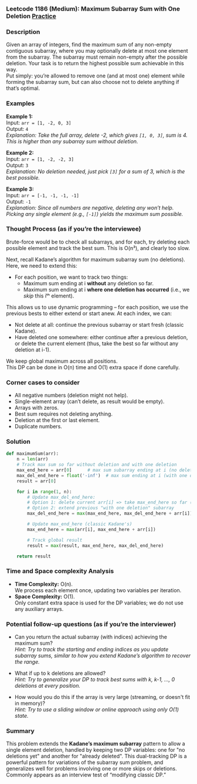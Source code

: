 ### Leetcode 1186 (Medium): Maximum Subarray Sum with One Deletion [Practice](https://leetcode.com/problems/maximum-subarray-sum-with-one-deletion)

### Description  
Given an array of integers, find the maximum sum of any non-empty contiguous subarray, where you may optionally delete at most one element from the subarray. The subarray must remain non-empty after the possible deletion. Your task is to return the highest possible sum achievable in this way.  
Put simply: you’re allowed to remove one (and at most one) element while forming the subarray sum, but can also choose not to delete anything if that’s optimal.

### Examples  

**Example 1:**  
Input: `arr = [1, -2, 0, 3]`  
Output: `4`  
*Explanation: Take the full array, delete -2, which gives `[1, 0, 3]`, sum is 4. This is higher than any subarray sum without deletion.*

**Example 2:**  
Input: `arr = [1, -2, -2, 3]`  
Output: `3`  
*Explanation: No deletion needed, just pick `[3]` for a sum of 3, which is the best possible.*

**Example 3:**  
Input: `arr = [-1, -1, -1, -1]`  
Output: `-1`  
*Explanation: Since all numbers are negative, deleting any won’t help. Picking any single element (e.g., `[-1]`) yields the maximum sum possible.*

### Thought Process (as if you’re the interviewee)  
Brute-force would be to check all subarrays, and for each, try deleting each possible element and track the best sum. This is O(n³), and clearly too slow.

Next, recall Kadane’s algorithm for maximum subarray sum (no deletions). Here, we need to extend this:  
- For each position, we want to track two things:  
  - Maximum sum ending at i **without** any deletion so far.  
  - Maximum sum ending at i **where one deletion has occurred** (i.e., we *skip* this iᵗʰ element).

This allows us to use dynamic programming – for each position, we use the previous bests to either extend or start anew. At each index, we can:
- Not delete at all: continue the previous subarray or start fresh (classic Kadane).
- Have deleted one somewhere: either continue after a previous deletion, or delete the current element (thus, take the best so far without any deletion at i-1).

We keep global maximum across all positions.  
This DP can be done in O(n) time and O(1) extra space if done carefully.

### Corner cases to consider  
- All negative numbers (deletion might not help).
- Single-element array (can’t delete, as result would be empty).
- Arrays with zeros.
- Best sum requires not deleting anything.
- Deletion at the first or last element.
- Duplicate numbers.

### Solution

```python
def maximumSum(arr):
    n = len(arr)
    # Track max sum so far without deletion and with one deletion
    max_end_here = arr[0]      # max sum subarray ending at i (no deletion)
    max_del_end_here = float('-inf')  # max sum ending at i (with one deletion)
    result = arr[0]

    for i in range(1, n):
        # Update max_del_end_here:
        # Option 1: delete current arr[i] => take max_end_here so far (i.e., delete arr[i])
        # Option 2: extend previous "with one deletion" subarray
        max_del_end_here = max(max_end_here, max_del_end_here + arr[i])

        # Update max_end_here (classic Kadane's)
        max_end_here = max(arr[i], max_end_here + arr[i])

        # Track global result
        result = max(result, max_end_here, max_del_end_here)

    return result
```

### Time and Space complexity Analysis  

- **Time Complexity:** O(n).  
  We process each element once, updating two variables per iteration.
- **Space Complexity:** O(1).  
  Only constant extra space is used for the DP variables; we do not use any auxiliary arrays.

### Potential follow-up questions (as if you’re the interviewer)  

- Can you return the actual subarray (with indices) achieving the maximum sum?  
  *Hint: Try to track the starting and ending indices as you update subarray sums, similar to how you extend Kadane’s algorithm to recover the range.*

- What if up to k deletions are allowed?  
  *Hint: Try to generalize your DP to track best sums with k, k-1, ..., 0 deletions at every position.*

- How would you do this if the array is very large (streaming, or doesn't fit in memory)?  
  *Hint: Try to use a sliding window or online approach using only O(1) state.*

### Summary
This problem extends the **Kadane’s maximum subarray** pattern to allow a single element deletion, handled by keeping two DP variables: one for "no deletions yet" and another for "already deleted". This dual-tracking DP is a powerful pattern for variations of the subarray sum problem, and generalizes well for problems involving one or more skips or deletions. Commonly appears as an interview test of “modifying classic DP.”